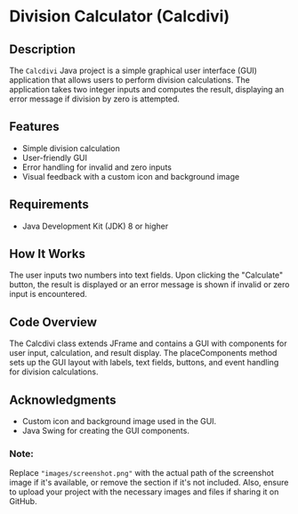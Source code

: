 # Division Calculator (Calcdivi)

## Description

The `Calcdivi` Java project is a simple graphical user interface (GUI) application that allows users to perform division calculations. The application takes two integer inputs and computes the result, displaying an error message if division by zero is attempted.

## Features

- Simple division calculation
- User-friendly GUI
- Error handling for invalid and zero inputs
- Visual feedback with a custom icon and background image
## Requirements

- Java Development Kit (JDK) 8 or higher

## How It Works
The user inputs two numbers into text fields.
Upon clicking the "Calculate" button, the result is displayed or an error message is shown if invalid or zero input is encountered.

## Code Overview
The Calcdivi class extends JFrame and contains a GUI with components for user input, calculation, and result display. The placeComponents method sets up the GUI layout with labels, text fields, buttons, and event handling for division calculations.

## Acknowledgments
- Custom icon and background image used in the GUI.
- Java Swing for creating the GUI components.



### Note:
Replace `"images/screenshot.png"` with the actual path of the screenshot image if it's available, or remove the section if it's not included. Also, ensure to upload your project with the necessary images and files if sharing it on GitHub.
 
















